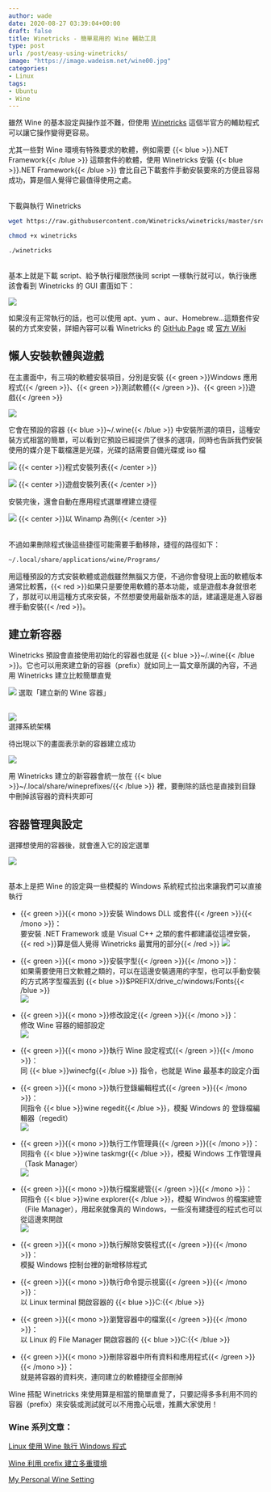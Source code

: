 ```yaml
---
author: wade
date: 2020-08-27 03:39:04+00:00
draft: false
title: Winetricks - 簡單易用的 Wine 輔助工具
type: post
url: /post/easy-using-winetricks/
image: "https://image.wadeism.net/wine00.jpg"
categories:
- Linux
tags:
- Ubuntu
- Wine
---
```


雖然 Wine 的基本設定與操作並不難，但使用 [Winetricks](https://github.com/Winetricks/winetricks) 這個半官方的輔助程式可以讓它操作變得更容易。

尤其一些對 Wine 環境有特殊要求的軟體，例如需要 {{< blue >}}.NET Framework{{< /blue >}} 這類套件的軟體，使用 Winetricks 安裝 {{< blue >}}.NET Framework{{< /blue >}} 會比自己下載套件手動安裝要來的方便且容易成功，算是個人覺得它最值得使用之處。

\
下載與執行 Winetricks

```bash
wget https://raw.githubusercontent.com/Winetricks/winetricks/master/src/winetricks
```

```bash
chmod +x winetricks
```

```bash
./winetricks
```

\
基本上就是下載 script、給予執行權限然後同 script 一樣執行就可以，執行後應該會看到 Winetricks 的 GUI 畫面如下：

![](https://image.wadeism.net/wtricks01.png)

如果沒有正常執行的話，也可以使用 apt、yum 、aur、Homebrew…這類套件安裝的方式來安裝，詳細內容可以看 Winetricks 的 [GitHub Page](https://github.com/Winetricks/winetricks) 或 [官方 Wiki](https://wiki.winehq.org/Winetricks)


## 懶人安裝軟體與遊戲

在主畫面中，有三項的軟體安裝項目，分別是安裝 {{< green >}}Windows 應用程式{{< /green >}}、{{< green >}}測試軟體{{< /green >}}、{{< green >}}遊戲{{< /green >}}

![](https://image.wadeism.net/wtricks01.png)

它會在預設的容器 {{< blue >}}~/.wine{{< /blue >}} 中安裝所選的項目，這種安裝方式相當的簡單，可以看到它預設已經提供了很多的選項，同時也告訴我們安裝使用的媒介是下載檔還是光碟，光碟的話需要自備光碟或 iso 檔

![](https://image.wadeism.net/wtricks02.png)
{{< center >}}程式安裝列表{{< /center >}}

![](https://image.wadeism.net/wtricks03.png)
{{< center >}}遊戲安裝列表{{< /center >}}

安裝完後，還會自動在應用程式選單裡建立捷徑

![](https://image.wadeism.net/wtricks04.png)
{{< center >}}以 Winamp 為例{{< /center >}}

\
不過如果刪除程式後這些捷徑可能需要手動移除，捷徑的路徑如下：

```bash
~/.local/share/applications/wine/Programs/
```

用這種預設的方式安裝軟體或遊戲雖然無腦又方便，不過你會發現上面的軟體版本通常比較舊，{{< red >}}如果只是要使用軟體的基本功能，或是遊戲本身就很老了，那就可以用這種方式來安裝，不然想要使用最新版本的話，建議還是進入容器裡手動安裝{{< /red >}}。


## 建立新容器

Winetricks 預設會直接使用初始化的容器也就是 {{< blue >}}~/.wine{{< /blue >}}。它也可以用來建立新的容器（prefix）就如同上一篇文章所講的內容，不過用 Winetricks 建立比較簡單直覺

![](https://image.wadeism.net/wtricks05.png)
選取「建立新的 Wine 容器」

\
![](https://image.wadeism.net/wtricks06.png)
\
選擇系統架構

待出現以下的畫面表示新的容器建立成功

![](https://image.wadeism.net/wtricks07.png)

用 Winetricks 建立的新容器會統一放在 {{< blue >}}~/.local/share/wineprefixes/{{< /blue >}} 裡，要刪除的話也是直接到目錄中刪掉該容器的資料夾即可

## 容器管理與設定

選擇想使用的容器後，就會進入它的設定選單

![](https://image.wadeism.net/wtricks07.png)

\
基本上是把 Wine 的設定與一些模擬的 Windows 系統程式拉出來讓我們可以直接執行

* {{< green >}}{{< mono >}}安裝 Windows DLL 或套件{{< /green >}}{{< /mono >}}：  
要安裝 .NET Framework 或是 Visual C++ 之類的套件都建議從這裡安裝，{{< red >}}算是個人覺得 Winetricks 最實用的部分{{< /red >}} 
![](https://image.wadeism.net/wtricks08.png)

* {{< green >}}{{< mono >}}安裝字型{{< /green >}}{{< /mono >}}：  
如果需要使用日文軟體之類的，可以在這邊安裝適用的字型，也可以手動安裝的方式將字型檔丟到 {{< blue >}}$PREFIX/drive_c/windows/Fonts{{< /blue >}}  
![](https://image.wadeism.net/wtricks09.png)

* {{< green >}}{{< mono >}}修改設定{{< /green >}}{{< /mono >}}：  
修改 Wine 容器的細部設定  
![](https://image.wadeism.net/wtricks10.png)

* {{< green >}}{{< mono >}}執行 Wine 設定程式{{< /green >}}{{< /mono >}}：  
同 {{< blue >}}winecfg{{< /blue >}} 指令，也就是 Wine 最基本的設定介面

* {{< green >}}{{< mono >}}執行登錄編輯程式{{< /green >}}{{< /mono >}}：  
同指令 {{< blue >}}wine regedit{{< /blue >}}，模擬 Windows 的 登錄檔編輯器（regedit）  
![](https://image.wadeism.net/wtricks11.png)

* {{< green >}}{{< mono >}}執行工作管理員{{< /green >}}{{< /mono >}}：  
同指令 {{< blue >}}wine taskmgr{{< /blue >}}，模擬 Windows 工作管理員（Task Manager）  
![](https://image.wadeism.net/wtricks12.png)

* {{< green >}}{{< mono >}}執行檔案總管{{< /green >}}{{< /mono >}}：  
同指令 {{< blue >}}wine explorer{{< /blue >}}，模擬 Windwos 的檔案總管（File Manager），用起來就像真的 Windows，一些沒有建捷徑的程式也可以從這邊來開啟  
![](https://image.wadeism.net/wtricks13.png)

* {{< green >}}{{< mono >}}執行解除安裝程式{{< /green >}}{{< /mono >}}：  
模擬 Windows 控制台裡的新增移除程式  

* {{< green >}}{{< mono >}}執行命令提示視窗{{< /green >}}{{< /mono >}}：  
以 Linux terminal 開啟容器的 {{< blue >}}C:\{{< /blue >}}

* {{< green >}}{{< mono >}}瀏覽容器中的檔案{{< /green >}}{{< /mono >}}：  
以 Linux 的 File Manager 開啟容器的 {{< blue >}}C:\{{< /blue >}}

* {{< green >}}{{< mono >}}刪除容器中所有資料和應用程式{{< /green >}}{{< /mono >}}：  
就是將容器的資料夾，連同建立的軟體捷徑全部刪掉

Wine 搭配 Winetricks 來使用算是相當的簡單直覺了，只要記得多多利用不同的容器（prefix）來安裝或測試就可以不用擔心玩壞，推薦大家使用！

### Wine 系列文章：

[Linux 使用 Wine 執行 Windows 程式](https://notes.wadeism.net/post/linux-run-win-program-by-wine/)

[Wine 利用 prefix 建立多重環境](https://notes.wadeism.net/post/wine-create-multi-environment/)

[My Personal Wine Setting](https://notes.wadeism.net/post/my-personal-wine-setting/)
